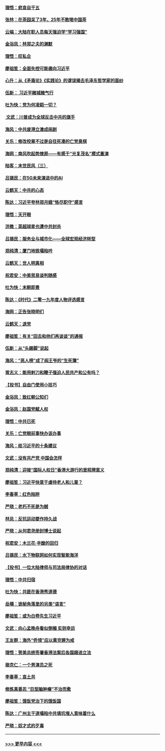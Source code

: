 #### [理悟：悲哀自干五](../pages/nsc993/n11739547.md?t=12231244) 
#### [张林：在茶园呆了3年，25年不敢喝中国茶](../pages/nsc993/n11739240.md?t=12231244) 
#### [云端：大陆在职人员每天强迫学“学习强国”](../pages/nsc993/n11738735.md?t=12231244) 
#### [金浴凤：林郑之夫的渊默](../pages/nsc993/n11737735.md?t=12231244) 
#### [理悟：叹私企](../pages/nsc993/n11737715.md?t=12231244) 
#### [廖祖笙：全面失控可能袭向习近平](../pages/nsc993/n11737704.md?t=12231244) 
#### [心升：从《矛盾论》《实践论》的谬误揭去毛泽东哲学家的面纱](../pages/nsc993/n11736962.md?t=12231244) 
#### [伍新： 习近平赌城赌气行](../pages/nsc993/n11736929.md?t=12231244) 
#### [吐为快：党为何凌蹈一切？](../pages/nsc993/n11736915.md?t=12231244) 
#### [ 文武：川普成为全球反击中共的旗手](../pages/nsc993/n11736882.md?t=12231244) 
#### [海风：中共废港立澳成闹剧](../pages/nsc993/n11735857.md?t=12231244) 
#### [关乐：修改校章不过是自往死凑的亡党臭棋](../pages/nsc993/n11735097.md?t=12231244) 
#### [海网：南风吹起势燎原——有感于“光复茂名”模式重演](../pages/nsc993/n11732308.md?t=12231244) 
#### [陆客：末世民风（三）](../pages/nsc993/n11732211.md?t=12231244) 
#### [吕锡民：在5G未来演进中的AI](../pages/nsc993/n11730010.md?t=12231244) 
#### [云鹤天：中共的心态](../pages/nsc993/n11729906.md?t=12231244) 
#### [陈达：习近平夸林郑月娥“恪尽职守”感言](../pages/nsc993/n11729881.md?t=12231244) 
#### [理悟：天开眼](../pages/nsc993/n11729699.md?t=12231244) 
#### [洪微：英超球星也遭中共封杀](../pages/nsc993/n11727243.md?t=12231244) 
#### [吕锡民：服务业与城市化——全球宏观经济转型](../pages/nsc993/n11725845.md?t=12231244) 
#### [郑纯清：厦门地铁塌陷吟](../pages/nsc993/n11725813.md?t=12231244) 
#### [云鹤天：世人明真相](../pages/nsc993/n11725621.md?t=12231244) 
#### [祝君安：中美贸易谈判随感](../pages/nsc993/n11725609.md?t=12231244) 
#### [吐为快：末朝即景](../pages/nsc993/n11723365.md?t=12231244) 
#### [陈达：《时代》二零一九年度人物评选感言](../pages/nsc993/n11723337.md?t=12231244) 
#### [海网：正告张晓明们](../pages/nsc993/n11723228.md?t=12231244) 
#### [云鹤天：退党](../pages/nsc993/n11723056.md?t=12231244) 
#### [廖祖笙：有关“回去和他们再谈谈”的通报](../pages/nsc993/n11722442.md?t=12231244) 
#### [伍新：从“头踢脚”说起](../pages/nsc993/n11722429.md?t=12231244) 
#### [海风：“恶人榜”成了阎王爷的“生死簿”](../pages/nsc993/n11722272.md?t=12231244) 
#### [胥志义：能用剌刀和鞭子强迫人民共产和公有吗？](../pages/nsc993/n11720569.md?t=12231244) 
#### [【投书】自由门使用小技巧](../pages/nsc993/n11720180.md?t=12231244) 
#### [金浴凤：致红朝公知们](../pages/nsc993/n11720563.md?t=12231244) 
#### [金浴凤：赵国党赋人权](../pages/nsc993/n11720533.md?t=12231244) 
#### [理悟：中共已死](../pages/nsc993/n11720233.md?t=12231244) 
#### [关乐：亡党眼前事快办该办事](../pages/nsc993/n11719160.md?t=12231244) 
#### [海风：给习近平的十条建议](../pages/nsc993/n11717616.md?t=12231244) 
#### [文武：没有共产党 中国会怎样](../pages/nsc993/n11717584.md?t=12231244) 
#### [郑纯清：迎接“国际人权日”香港大游行的里程牌意义](../pages/nsc993/n11717417.md?t=12231244) 
#### [廖祖笙：习近平快意于虐待老人和儿童？](../pages/nsc993/n11715313.md?t=12231244) 
#### [李春草：红色陷阱](../pages/nsc993/n11715029.md?t=12231244) 
#### [严晓：老朽不死是为贼](../pages/nsc993/n11712910.md?t=12231244) 
#### [林忌：反抗运动要作持久战](../pages/nsc993/n11712623.md?t=12231244) 
#### [严晓：从何君尧册封博士说起](../pages/nsc993/n11712465.md?t=12231244) 
#### [祝君安：木兰花·辛酸的回归](../pages/nsc993/n11712381.md?t=12231244) 
#### [吕锡民：水下物联网如何实现智能海洋](../pages/nsc993/n11711158.md?t=12231244) 
#### [【投书】一位大陆律师与司法局律协的对话](../pages/nsc993/n11709675.md?t=12231244) 
#### [理悟：中共归宿](../pages/nsc993/n11710059.md?t=12231244) 
#### [吐为快：共匪在香港秀道德](../pages/nsc993/n11709979.md?t=12231244) 
#### [岳横：诡秘角落里的另类“语言”](../pages/nsc993/n11709792.md?t=12231244) 
#### [廖祖笙：或为白卷先生习近平](../pages/nsc993/n11708330.md?t=12231244) 
#### [文武：向心孟晚舟看似倒楣 实则幸运](../pages/nsc993/n11708236.md?t=12231244) 
#### [王友群：海外“侨领”应以黄克锵为戒](../pages/nsc993/n11706176.md?t=12231244) 
#### [理悟：贺美总统签署香港法案后各国跟进立法](../pages/nsc993/n11706853.md?t=12231244) 
#### [骆克仁：一个男演员之死](../pages/nsc993/n11706677.md?t=12231244) 
#### [李春草：哀土共](../pages/nsc993/n11706255.md?t=12231244) 
#### [修炼真善忍 “巨型脑肿瘤”不治而愈](../pages/nsc993/n11705340.md?t=12231244) 
#### [廖祖笙：饿饭党治下的饿饭国](../pages/nsc993/n11705085.md?t=12231244) 
#### [陈达：广州主干道塌陷中共填坑埋人意味着什么](../pages/nsc993/n11705046.md?t=12231244) 
#### [严晓：奴才式的歹毒](../pages/nsc993/n11704826.md?t=12231244) 

----
#### [ >>> 更早内容 <<< ](../indexes/nsc993-earlier.md)
